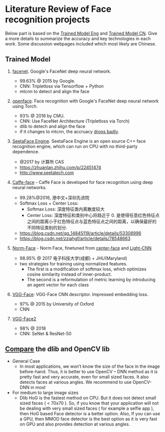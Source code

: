 # Literature Review of Face recognition projects

Below part is based on the [Trained Model Eng](https://github.com/betars/Face-Resources#trained-model) and [Trained Model CN](https://zhuanlan.zhihu.com/p/35339201). Give a more details to summarize the accuracy and key technologies in each work. Some discussion webpages included which most likely are Chinese. 

## Trained Model

1. [facenet](https://github.com/davidsandberg/facenet). Google's FaceNet deep neural network.
	* 99.63% @ 2015 by Google. 
	* CNN: Tripletloss via Tensorflow + Python
	* mtcnn to detect and align the face

2. [openface](https://github.com/cmusatyalab/openface). Face recognition with Google's FaceNet deep neural network using Torch.
	* 93% @ 2016 by CMU. 
	* CNN: Use FaceNet Architecture (Tripletloss via Torch)
	* dlib to detech and align the face
	* if it changes to mtcnn, the accruacy [drops badly](https://zhuanlan.zhihu.com/p/43804018).

3. [SeetaFace Engine](https://github.com/seetaface/SeetaFaceEngine). SeetaFace Engine is an open source C++ face recognition engine, which can run on CPU with no third-party dependence. 
	* @2017 by 计算所 CAS
	* https://zhuanlan.zhihu.com/p/22451474
	* http://www.seetatech.com

4. [Caffe-face](https://github.com/ydwen/caffe-face) - Caffe Face is developed for face recognition using deep neural networks. 
	* 99.28%@2016, 港中文+深圳先进院
	* Softmax Loss + Center Loss: 
		* Softmax Loss: 深度特征类内离散度较大
		* Center Loss: 深度特征和类别中心将趋近于 0.  是使得任意红色特征点之间的距离小于红色特征点与蓝色特征点之间的距离，以确保最好的不同特征类别的划分.
	* https://blog.csdn.net/qq_14845119/article/details/53308996
	* https://blog.csdn.net/zziahgf/article/details/78548663

5. [Norm-Face](https://github.com/happynear/NormFace) - Norm Face, finetuned from  [center-face](https://github.com/ydwen/caffe-face) and [Light-CNN](https://github.com/AlfredXiangWu/face_verification_experiment)
	* 98.95% @ 2017 电子科技大学(成都) + JHU(Maryland)
	* two strategies for training using normalized features. 
		* The first is a modification of softmax loss, which optimizes cosine similarity instead of inner-product. 
		* The second is a reformulation of metric learning by introducing an agent vector for each class

6. [VGG-Face](http://www.robots.ox.ac.uk/~vgg/software/vgg_face/): VGG-Face CNN descriptor. Impressed embedding loss.
	* 97% @ 2015 by University of Oxford 
	* CNN
  
7. [VGG-Face2](http://www.robots.ox.ac.uk/~vgg/data/vgg_face2/)
	* 98% @ 2018 
	* CNN: SeNet & ResNet-50

## [Compare](https://www.pyimagesearch.com/2017/04/10/detect-eyes-nose-lips-jaw-dlib-opencv-python/) the dlib and OpenCV lib
* General Case
  * In most applications, we won’t know the size of the face in the image before-hand. Thus, it is better to use OpenCV – DNN method as it is pretty fast and very accurate, even for small sized faces. It also detects faces at various angles. We recommend to use OpenCV-DNN in most
* For medium to large image sizes
  * Dlib HoG is the fastest method on CPU. But it does not detect small sized faces ( < 70x70 ). So, if you know that your application will not be dealing with very small sized faces ( for example a selfie app ), then HoG based Face detector is a better option. Also, If you can use a GPU, then MMOD face detector is the best option as it is very fast on GPU and also provides detection at various angles.


